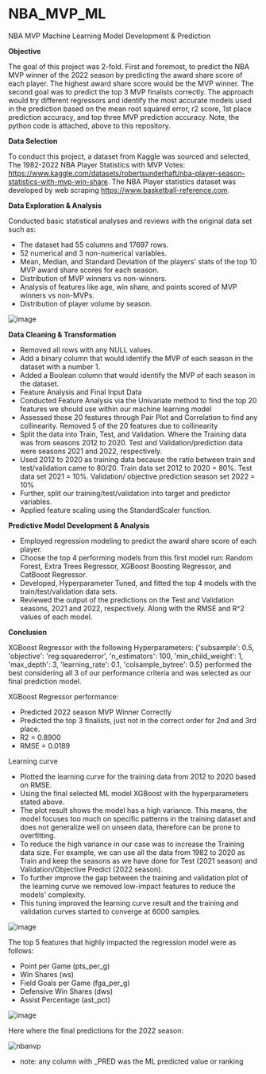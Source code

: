 # NBA_MVP_ML
NBA MVP Machine Learning Model Development &amp; Prediction

**Objective**

The goal of this project was 2-fold. First and foremost, to predict the NBA MVP winner of the 2022 season by predicting the award share score of each player. The highest award share score would be the MVP winner. The second goal was to predict the top 3 MVP finalists correctly. The approach would try different regressors and identify the most accurate models used in the prediction based on the mean root squared error, r2 score, 1st place prediction accuracy, and top three MVP prediction accuracy. Note, the python code is attached, above to this repository.

**Data Selection**

To conduct this project, a dataset from Kaggle was sourced and selected, The 1982-2022 NBA Player Statistics with MVP Votes: https://www.kaggle.com/datasets/robertsunderhaft/nba-player-season-statistics-with-mvp-win-share. The NBA Player statistics dataset was developed by web scraping https://www.basketball-reference.com.

**Data Exploration & Analysis**

Conducted basic statistical analyses and reviews with the original data set such as:
* The dataset had 55 columns and 17697 rows.
* 52 numerical and 3 non-numerical variables.
* Mean, Median, and Standard Deviation of the players' stats of the top 10 MVP award share scores for each season.
* Distribution of MVP winners vs non-winners.
* Analysis of features like age, win share, and points scored of MVP winners vs non-MVPs.
* Distribution of player volume by season.

![image](https://user-images.githubusercontent.com/89919659/227672505-55f9b578-d439-4249-9b1a-ed0c4612ff3e.png)

**Data Cleaning & Transformation**
* Removed all rows with any NULL values.
* Add a binary column that would identify the MVP of each season in the dataset with a number 1.
* Added a Boolean column that would identify the MVP of each season in the dataset.
* Feature Analysis and Final Input Data
* Conducted Feature Analysis via the Univariate method to find the top 20 features we should use within our machine learning model
* Assessed those 20 features through Pair Plot and Correlation to find any collinearity. Removed 5 of the 20 features due to collinearity
* Split the data into Train, Test, and Validation. Where the Training data was from seasons 2012 to 2020. Test and Validation/prediction data were seasons 2021 and 2022, respectively.
* Used 2012 to 2020 as training data because the ratio between train and test/validation came to 80/20.
			Train data set 2012 to 2020 = 80%.
			Test data set 2021 = 10%.
			Validation/ objective prediction season set 2022 = 10%
* Further, split our training/test/validation into target and predictor variables.
* Applied feature scaling using the StandardScaler function.

**Predictive Model Development & Analysis**

* Employed regression modeling to predict the award share score of each player.
* Choose the top 4 performing models from this first model run: Random Forest, Extra Trees Regressor, XGBoost Boosting Regressor, and CatBoost Regressor. 
* Developed, Hyperparameter Tuned, and fitted the top 4 models with the train/test/validation data sets.
* Reviewed the output of the predictions on the Test and Validation seasons, 2021 and 2022, respectively. Along with the RMSE and R^2 values of each model.

**Conclusion**

XGBoost Regressor with the following Hyperparameters: {'subsample': 0.5, 'objective': 'reg:squarederror', 'n_estimators': 100, 'min_child_weight': 1, 'max_depth': 3, 'learning_rate': 0.1, 'colsample_bytree': 0.5} performed the best considering all 3 of our performance criteria and was selected as our final prediction model.

XGBoost Regressor performance: 
* Predicted 2022 season MVP Winner Correctly
* Predicted the top 3 finalists, just not in the correct order for 2nd and 3rd place.
* R2 = 0.8900
* RMSE = 0.0189

Learning curve
* Plotted the learning curve for the training data from 2012 to 2020 based on RMSE.
* Using the final selected ML model XGBoost with the hyperparameters stated above.
* The plot result shows the model has a high variance. This means, the model focuses too much on specific patterns in the training dataset and does not generalize well on unseen data, therefore can be prone to overfitting.
* To reduce the high variance in our case was to increase the Training data size. For example, we can use all the data from 1982 to 2020 as Train and keep the seasons as we have done for Test (2021 season) and Validation/Objective Predict (2022 season).
* To further improve the gap between the training and validation plot of the learning curve we removed low-impact features to reduce the models' complexity.
* This tuning improved the learning curve result and the training and validation curves started to converge at 6000 samples.

![image](https://user-images.githubusercontent.com/89919659/227674884-a762021d-d0a3-4e5f-92f2-6d1476bd1581.png)

The top 5 features that highly impacted the regression model were as follows:
* Point per Game (pts_per_g)
* Win Shares (ws)
* Field Goals per Game (fga_per_g)
* Defensive Win Shares (dws)
* Assist Percentage (ast_pct)

![image](https://user-images.githubusercontent.com/89919659/227674670-a43ab995-1cd7-49b2-b059-5a4b13fef282.png)

Here where the final predictions for the 2022 season:

![nbanvp](https://user-images.githubusercontent.com/89919659/213782999-2f753d7e-ad5c-47a7-af0b-c0234257f1e9.PNG)
* note: any column with _PRED was the ML predicted value or ranking
